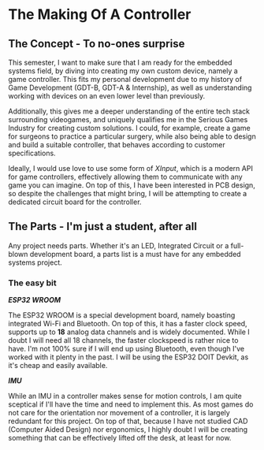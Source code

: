 # The Making Of A Controller

## The Concept - To no-ones surprise

This semester, I want to make sure that I am ready for the embedded systems field, by diving into creating my own custom device, namely a game controller. This fits my personal development due to my history of Game Development (GDT-B, GDT-A & Internship), as well as understanding working with devices on an even lower level than previously.

Additionally, this gives me a deeper understanding of the entire tech stack surrounding videogames, and uniquely qualifies me in the Serious Games Industry for creating custom solutions. I could, for example, create a game for surgeons to practice a particular surgery, while also being able to design and build a suitable controller, that behaves according to customer specifications.

Ideally, I would use love to use some form of _XInput_, which is a modern API for game controllers, effectively allowing them to communicate with any game you can imagine. On top of this, I have been interested in PCB design, so despite the challenges that might bring, I will be attempting to create a dedicated circuit board for the controller.

## The Parts - I'm just a student, after all

Any project needs parts. Whether it's an LED, Integrated Circuit or a full-blown development board, a parts list is a must have for any embedded systems project.

### The easy bit

**_ESP32 WROOM_**

The ESP32 WROOM is a special development board, namely boasting integrated Wi-Fi and Bluetooth. On top of this, it has a faster clock speed, supports up to **18** analog data channels and is widely documented. While I doubt I will need all 18 channels, the faster clockspeed is rather nice to have. I'm not 100% sure if I will end up using Bluetooth, even though I've worked with it plenty in the past.
I will be using the ESP32 DOIT Devkit, as it's cheap and easily available.

**_IMU_**

While an IMU in a controller makes sense for motion controls, I am quite sceptical if I'll have the time and need to implement this. As most games do not care for the orientation nor movement of a controller, it is largely redundant for this project. On top of that, because I have not studied CAD (Computer Aided Design) nor ergonomics, I highly doubt I will be creating something that can be effectively lifted off the desk, at least for now.
